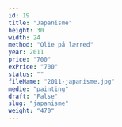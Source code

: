 ```yaml
---
id: 19
title: "Japanisme"
height: 30
width: 24
method: "Olie på lærred"
year: 2011
price: "700"
exPrice: "700"
status: ""
fileName: "2011-japanisme.jpg"
medie: "painting"
draft: "False"
slug: "japanisme"
weight: "470"
---
```

